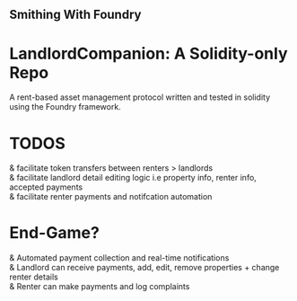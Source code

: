 ## Smithing With Foundry

# LandlordCompanion: A Solidity-only Repo

A rent-based asset management protocol written and tested in solidity using the Foundry framework.<br>

# TODOS

& facilitate token transfers between renters > landlords<br>
& facilitate landlord detail editing logic i.e property info, renter info, accepted payments<br>
& facilitate renter payments and notifcation automation<br>

# End-Game?

& Automated payment collection and real-time notifications<br>
& Landlord can receive payments, add, edit, remove properties + change renter details <br>
& Renter can make payments and log complaints<br>
